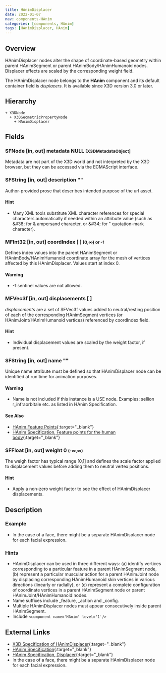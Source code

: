 ```yaml
---
title: HAnimDisplacer
date: 2022-01-07
nav: components-HAnim
categories: [components, HAnim]
tags: [HAnimDisplacer, HAnim]
---
```

<style>
.post h3 {
  word-spacing: 0.2em;
}
</style>

## Overview

HAnimDisplacer nodes alter the shape of coordinate-based geometry within parent HAnimSegment or parent HAnimBody/HAnimHumanoid nodes. Displacer effects are scaled by the corresponding weight field.

The HAnimDisplacer node belongs to the **HAnim** component and its default container field is *displacers.* It is available since X3D version 3.0 or later.

## Hierarchy

```
+ X3DNode
  + X3DGeometricPropertyNode
    + HAnimDisplacer
```

## Fields

### SFNode [in, out] **metadata** NULL <small>[X3DMetadataObject]</small>

Metadata are not part of the X3D world and not interpreted by the X3D browser, but they can be accessed via the ECMAScript interface.

### SFString [in, out] **description** ""

Author-provided prose that describes intended purpose of the url asset.

#### Hint

- Many XML tools substitute XML character references for special characters automatically if needed within an attribute value (such as &amp;#38; for & ampersand character, or &amp;#34; for " quotation-mark character).

### MFInt32 [in, out] **coordIndex** [ ] <small>[0,∞) or -1</small>

Defines index values into the parent HAnimSegment or HAnimBody/HAnimHumanoid coordinate array for the mesh of vertices affected by this HAnimDisplacer. Values start at index 0.

#### Warning

- -1 sentinel values are not allowed.

### MFVec3f [in, out] **displacements** [ ]

*displacements* are a set of SFVec3f values added to neutral/resting position of each of the corresponding HAnimSegment vertices (or HAnimJoint/HAnimHumanoid vertices) referenced by coordIndex field.

#### Hint

- Individual displacement values are scaled by the weight factor, if present.

### SFString [in, out] **name** ""

Unique name attribute must be defined so that HAnimDisplacer node can be identified at run time for animation purposes.

#### Warning

- Name is not included if this instance is a USE node. Examples: sellion r_infraorbitale etc. as listed in HAnim Specification.

#### See Also

- [HAnim Feature Points](https://www.web3d.org/x3d/content/examples/Basic/HumanoidAnimation/tables/HAnimSurfaceFeaturePoints19774V1.0.txt){:target="_blank"}
- [HAnim Specification, Feature points for the human body](https://www.web3d.org/documents/specifications/19774-1/V2.0/HAnim/FeaturePoints.html){:target="_blank"}

### SFFloat [in, out] **weight** 0 <small>(-∞,∞)</small>

The weigh factor has typical range [0,1] and defines the scale factor applied to displacement values before adding them to neutral vertex positions.

#### Hint

- Apply a non-zero weight factor to see the effect of HAnimDisplacer displacements.

## Description

### Example

- In the case of a face, there might be a separate HAnimDisplacer node for each facial expression.

### Hints

- HAnimDisplacer can be used in three different ways: (a) identify vertices corresponding to a particular feature in a parent HAnimSegment node, (b) represent a particular muscular action for a parent HAnimJoint node by displacing corresponding HAnimHumanoid skin vertices in various directions (linearly or radially), or (c) represent a complete configuration of coordinate vertices in a parent HAnimSegment node or parent HAnimJoint/HAnimHumanoid nodes.
- Name suffixes include \_feature, \_action and \_config.
- Multiple HAnimDisplacer nodes must appear consecutively inside parent HAnimSegment.
- Include `<component name='HAnim' level='1'/>`

## External Links

- [X3D Specification of HAnimDisplacer](https://www.web3d.org/documents/specifications/19775-1/V4.0/Part01/components/hanim.html#HAnimDisplacer){:target="_blank"}
- [HAnim Specification](https://www.web3d.org/documents/specifications/19774-1/V2.0/HAnim/HAnimArchitecture.html){:target="_blank"}
- [HAnim Specification, Displacer](https://www.web3d.org/documents/specifications/19774-1/V2.0/HAnim/ObjectInterfaces.html#Displacer){:target="_blank"}
- In the case of a face, there might be a separate HAnimDisplacer node for each facial expression.
